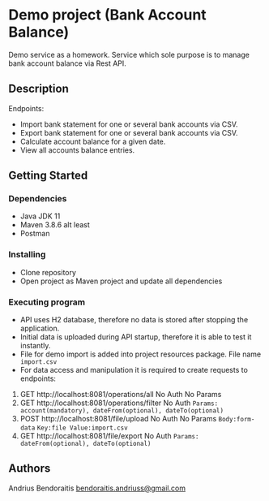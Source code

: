 # Demo project (Bank Account Balance)

Demo service as a homework.
Service which sole purpose is to manage bank account balance via Rest API.

## Description

Endpoints:
* Import bank statement for one or several bank accounts via CSV.
* Export bank statement for one or several bank accounts via CSV.
* Calculate account balance for a given date.
* View all accounts balance entries.

## Getting Started

### Dependencies

* Java JDK 11
* Maven 3.8.6 alt least
* Postman

### Installing

* Clone repository
* Open project as Maven project and update all dependencies

### Executing program

* API uses H2 database, therefore no data is stored after stopping the application.
* Initial data is uploaded during API startup, therefore it is able to test it instantly.
* File for demo import is added into project resources package. File name ``` import.csv```
* For data access and manipulation it is required to create requests to endpoints:
1. GET http://localhost:8081/operations/all No Auth No Params
2. GET http://localhost:8081/operations/filter No Auth ```Params: account(mandatory), dateFrom(optional), dateTo(optional)```
3. POST http://localhost:8081/file/upload No Auth No Params ```Body:form-data``` ```Key:file Value:import.csv```
4. GET http://localhost:8081/file/export No Auth ```Params: dateFrom(optional), dateTo(optional)```

## Authors

Andrius Bendoraitis
bendoraitis.andriuss@gmail.com
